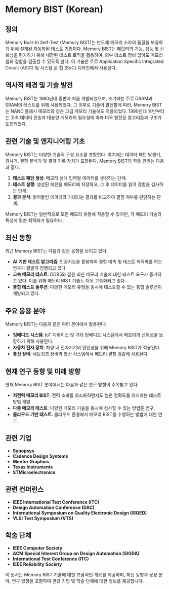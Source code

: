 # Memory BIST (Korean)

## 정의
Memory Built-In Self-Test (Memory BIST)는 반도체 메모리 소자의 품질을 보장하기 위해 설계된 자동화된 테스트 기법이다. Memory BIST는 메모리의 기능, 성능 및 신뢰성을 평가하기 위해 내장된 테스트 로직을 활용하여, 외부 테스트 장비 없이도 메모리 셀의 결함을 검출할 수 있도록 한다. 이 기술은 주로 Application Specific Integrated Circuit (ASIC) 및 시스템 온 칩 (SoC) 디자인에서 사용된다.

## 역사적 배경 및 기술 발전
Memory BIST는 1980년대 중반에 처음 개발되었으며, 초기에는 주로 DRAM과 SRAM의 테스트를 위해 사용되었다. 그 이후로 기술이 발전함에 따라, Memory BIST는 NAND 플래시 메모리와 같은 고급 메모리 기술에도 적용되었다. 1990년대 후반부터는 고속 데이터 전송과 대용량 메모리의 필요성에 따라 더욱 발전된 알고리즘과 구조가 도입되었다.

## 관련 기술 및 엔지니어링 기초
Memory BIST는 다양한 기술적 구성 요소를 포함한다. 여기에는 데이터 패턴 발생기, 검사기, 결함 분석기 및 결과 기록 장치가 포함된다. Memory BIST의 작동 원리는 다음과 같다:

1. **테스트 패턴 생성**: 메모리 셀에 입력될 데이터를 생성하는 단계.
2. **테스트 실행**: 생성된 패턴을 메모리에 저장하고, 그 후 데이터를 읽어 결함을 검사하는 단계.
3. **결과 분석**: 읽어들인 데이터와 기대되는 결과를 비교하여 결함 여부를 판단하는 단계.

Memory BIST는 일반적으로 모든 메모리 유형에 적용할 수 있지만, 각 메모리 기술의 특성에 맞춘 최적화가 필요하다.

## 최신 동향
최근 Memory BIST는 다음과 같은 동향을 보이고 있다:

- **AI 기반 테스트 알고리즘**: 인공지능을 활용하여 결함 예측 및 테스트 최적화를 하는 연구가 활발히 진행되고 있다.
- **고속 메모리 테스트**: DDR5와 같은 최신 메모리 기술에 대한 테스트 요구가 증가하고 있다. 이를 위해 메모리 BIST 기술도 더욱 고속화되고 있다.
- **통합 테스트 솔루션**: 다양한 메모리 유형을 동시에 테스트할 수 있는 통합 솔루션이 개발되고 있다.

## 주요 응용 분야
Memory BIST는 다음과 같은 여러 분야에서 활용된다:

- **임베디드 시스템**: IoT 디바이스 및 기타 임베디드 시스템에서 메모리의 신뢰성을 보장하기 위해 사용된다.
- **자동차 전자 장치**: 차량 내 전자기기의 안전성을 위해 Memory BIST가 적용된다.
- **통신 장비**: 네트워크 장비와 통신 시스템에서 메모리 결함 검출에 사용된다.

## 현재 연구 동향 및 미래 방향
현재 Memory BIST 분야에서는 다음과 같은 연구 방향이 주목받고 있다:

- **저전력 메모리 BIST**: 전력 소비를 최소화하면서도 높은 정확도를 유지하는 테스트 방법 개발.
- **다중 메모리 테스트**: 다양한 메모리 기술을 동시에 검사할 수 있는 방법론 연구.
- **클라우드 기반 테스트**: 클라우드 환경에서 메모리 BIST를 수행하는 방법에 대한 연구.

## 관련 기업
- **Synopsys**
- **Cadence Design Systems**
- **Mentor Graphics**
- **Texas Instruments**
- **STMicroelectronics**

## 관련 컨퍼런스
- **IEEE International Test Conference (ITC)**
- **Design Automation Conference (DAC)**
- **International Symposium on Quality Electronic Design (ISQED)**
- **VLSI Test Symposium (VTS)**

## 학술 단체
- **IEEE Computer Society**
- **ACM Special Interest Group on Design Automation (SIGDA)**
- **International Test Conference (ITC)**
- **IEEE Reliability Society**

이 문서는 Memory BIST 기술에 대한 포괄적인 개요를 제공하며, 최신 동향과 응용 분야, 연구 방향을 포함하여 관련 기업 및 학술 단체에 대한 정보를 제공합니다.